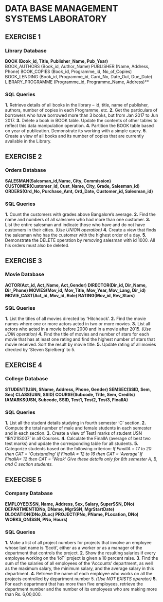 # DATA BASE MANAGEMENT SYSTEMS LABORATORY

## EXERCISE 1
### Library Database
**BOOK (Book_id, Title, Publisher_Name, Pub_Year)** <br>
BOOK_AUTHORS (Book_id, Author_Name)
PUBLISHER (Name, Address, Phone)
BOOK_COPIES (Book_id, Programme_id, No_of_Copies)
BOOK_LENDING (Book_id, Programme_id, Card_No, Date_Out, Due_Date)
LIBRARY_PROGRAMME (Programme_id, Programme_Name, Address)**

### SQL Queries
**1.** Retrieve details of all books in the library – id, title, name of publisher, authors, number of copies in each Programme, etc.
**2.** Get the particulars of borrowers who have borrowed more than 3 books, but from Jan 2017 to Jun 2017.
**3.** Delete a book in BOOK table. Update the contents of other tables to reflect this data manipulation operation.
**4.** Partition the BOOK table based on year of publication. Demonstrate its working with a simple query.
**5.** Create a view of all books and its number of copies that are currently available in the Library.

## EXERCISE 2
### Orders Database
**SALESMAN(Salesman_id,Name, City, Commission)
CUSTOMER(Customer_id, Cust_Name, City, Grade, Salesman_id)
ORDERS(Ord_No, Purchase_Amt, Ord_Date, Customer_id, Salesman_id)**

### SQL Queries
**1.** Count the customers with grades above Bangalore’s average.
**2.** Find the name and numbers of all salesmen who had more than one customer.
**3.** List the entire salesman and indicate those who have and do not have customers in their cities. *(Use UNION operation)*
**4.** Create a view that finds the salesman who has the customer with the highest order of a day.
**5.** Demonstrate the DELETE operation by removing salesman with id 1000. All his orders must also be deleted.

## EXERCISE 3
### Movie Database
**ACTOR(Act_id, Act_Name, Act_Gender)
DIRECTOR(Dir_id, Dir_Name, Dir_Phone)
MOVIES(Mov_id, Mov_Title, Mov_Year, Mov_Lang, Dir_id)
MOVIE_CAST(Act_id, Mov_id, Role)
RATING(Mov_id, Rev_Stars)**

### SQL Queries
**1.** List the titles of all movies directed by ‘Hitchcock’.
**2.** Find the movie names where one or more actors acted in two or more movies.
**3.** List all actors who acted in a movie before 2000 and in a movie after 2015. *(Use JOIN operation)*
**4.** Find the title of movies and number of stars for each movie that has at least one rating and find the highest number of stars that movie received. Sort the result by movie title.
**5.** Update rating of all movies directed by ‘Steven Spielberg’ to 5.

## EXERCISE 4
### College Database
**STUDENT(USN, SName, Address, Phone, Gender)
SEMSEC(SSID, Sem, Sec)
CLASS(USN, SSID)
COURSE(Subcode, Title, Sem, Credits)
IAMARKS(USN, Subcode, SSID, Test1, Test2, Test3, FinalIA)**

### SQL Queries
**1.** List all the student details studying in fourth semester ‘C’ section.
**2.** Compute the total number of male and female students in each semester and in each section.
**3.** Create a view of Test1 marks of student USN ‘1BY21IS007’ in all Courses.
**4.** Calculate the FinalIA (average of best two test marks) and update the corresponding table for all students.
**5.** Categorize students based on the following criterion:
_If FinalIA = 17 to 20 then CAT = ‘Outstanding’
If FinalIA = 12 to 16 then CAT = ‘Average’
If FinalIA< 12 then CAT = ‘Weak’
Give these details only for 8th semester A, B, and C section students._

## EXEECISE 5
### Company Database
**EMPLOYEE(SSN, Name, Address, Sex, Salary, SuperSSN, DNo)
DEPARTMENT(DNo, DName, MgrSSN, MgrStartDate)
DLOCATION(DNo,DLoc)
PROJECT(PNo, PName, PLocation, DNo)
WORKS_ON(SSN, PNo, Hours)**

### SQL Queries
**1.** Make a list of all project numbers for projects that involve an employee whose last name is ‘Scott’, either as a worker or as a manager of the department that controls the project.
**2.** Show the resulting salaries if every employee working on the ‘IoT’ project is given a 10 percent raise.
**3.** Find the sum of the salaries of all employees of the ‘Accounts’ department, as well as the maximum salary, the minimum salary, and the average salary in this department.
**4.** Retrieve the name of each employee who works on all the projects controlled by department number 5. _(Use NOT EXISTS operator)_
**5.** For each department that has more than five employees, retrieve the department number and the number of its employees who are making more than Rs. 6,00,000.
